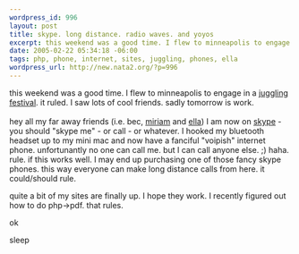 ```yaml
--- 
wordpress_id: 996
layout: post
title: skype. long distance. radio waves. and yoyos
excerpt: this weekend was a good time. I flew to minneapolis to engage in a juggling festival. it ruled. I saw lots of cool friends. sadly tomorrow is work. hey all my far away friends (i.e. bec, miriam and ella) I am n...
date: 2005-02-22 05:34:18 -06:00
tags: php, phone, internet, sites, juggling, phones, ella
wordpress_url: http://new.nata2.org/?p=996
---
```

<p>this weekend was a good time. I flew to minneapolis to engage in a <a href="http://www.mondofest.org/" target="_self">juggling festival</a>. it ruled. I saw lots of cool friends. sadly tomorrow is work. <br /><br />hey all my far away friends (i.e. bec, <a href="http://www.mimiblume.com/" target="_self">miriam</a> and <a href="http://home.kimo.com.tw/pzantique/" target="_self">ella</a>) I am now on <a href="http://www.skype.com/" target="_blank">skype</a> - you should &quot;skype me&quot; - or call - or whatever. I hooked my bluetooth headset up to my mini mac and now have a fanciful &quot;voipish&quot; internet phone. unfortunantly no one can call me. but I can call anyone else. ;) haha. rule. if this works well. I may end up purchasing one of those fancy skype phones. this way everyone can make long distance calls from here. it could/should rule.</p><p>quite a bit of my sites are finally up. I hope they work. I recently figured out how to do php-&gt;pdf. that rules. </p><p>ok</p><p>sleep </p>
